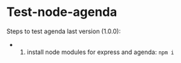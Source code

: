 # Test-node-agenda

Steps to test agenda last version (1.0.0):

- 1. install node modules for express and agenda: `npm i`
